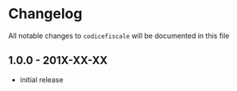 # Changelog

All notable changes to `codicefiscale` will be documented in this file

## 1.0.0 - 201X-XX-XX

- initial release
